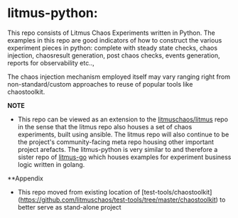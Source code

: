 # litmus-python: 

This repo consists of Litmus Chaos Experiments written in Python. The examples in this repo are good indicators 
of how to construct the various experiment pieces in python: complete with steady state checks, chaos injection, 
chaosresult generation, post chaos checks, events generation, reports for observability etc.., 

The chaos injection mechanism employed itself may vary ranging right from non-standard/custom approaches to reuse of
popular tools like chaostoolkit. 

**NOTE**

- This repo can be viewed as an extension to the [litmuschaos/litmus](https://github.com/litmuschaos/litmus) repo
  in the sense that the litmus repo also houses a set of chaos experiments, built using ansible. The litmus repo 
  will also continue to be the project's community-facing meta repo housing other important project arefacts. 
  The litmus-python is very similar to and therefore a sister repo of [litmus-go](https://github.com/litmuschaos/litmus-go) 
  which houses examples for experiment business logic written in golang. 

**Appendix
- This repo moved from existing location of [test-tools/chaostoolkit] (https://github.com/litmuschaos/test-tools/tree/master/chaostoolkit) to better serve as stand-alone project 


